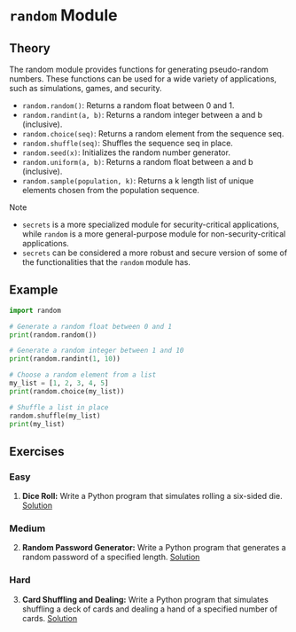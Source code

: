 # `random` Module

## Theory

The random module provides functions for generating pseudo-random numbers. These functions can be used for a wide variety of applications, such as simulations, games, and security.

- `random.random()`: Returns a random float between 0 and 1.
- `random.randint(a, b)`: Returns a random integer between a and b (inclusive).
- `random.choice(seq)`: Returns a random element from the sequence seq.
- `random.shuffle(seq)`: Shuffles the sequence seq in place.
- `random.seed(x)`: Initializes the random number generator.
- `random.uniform(a, b)`: Returns a random float between a and b (inclusive).
- `random.sample(population, k)`: Returns a k length list of unique elements chosen from the population sequence.

> [!NOTE]
>
> - `secrets` is a more specialized module for security-critical applications, while `random` is a more general-purpose module for non-security-critical applications.
> - `secrets` can be considered a more robust and secure version of some of the functionalities that the `random` module has.

## Example

```python
import random

# Generate a random float between 0 and 1
print(random.random())

# Generate a random integer between 1 and 10
print(random.randint(1, 10))

# Choose a random element from a list
my_list = [1, 2, 3, 4, 5]
print(random.choice(my_list))

# Shuffle a list in place
random.shuffle(my_list)
print(my_list)
```

## Exercises

### Easy

1. **Dice Roll:** Write a Python program that simulates rolling a six-sided die. [Solution](./Exercises/01.py)

### Medium

2. **Random Password Generator:** Write a Python program that generates a random password of a specified length. [Solution](./Exercises/02.py)

### Hard

3. **Card Shuffling and Dealing:** Write a Python program that simulates shuffling a deck of cards and dealing a hand of a specified number of cards. [Solution](./Exercises/03.py)
